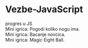 # Vezbe-JavaScript
progres u JS<br>
Mini igrica: Pogodi koliko nogu ima.<br>
Mini igrica: Bacanje novcica.<br>
Mini igrica: Magic Eight Ball.
